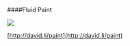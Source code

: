 ####Fluid Paint

![](http://david.li/images/paintgithub.png)

[http://david.li/paint](http://david.li/paint)
